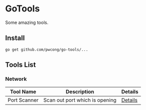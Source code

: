 # GoTools
Some amazing tools.

## Install
```
go get github.com/pwcong/go-tools/...
```

## Tools List

### Network
|Tool Name              |Description                    |Details                                                                           |
|-----------------------|-------------------------------|----------------------------------------------------------------------------------|
|Port Scanner           |Scan out port which is opening |[Details](https://github.com/pwcong/go-tools/tree/master/net/port-scanner)        |

